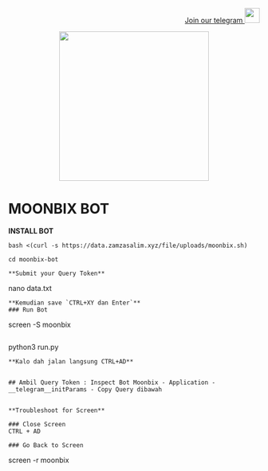 <p style="font-size:14px" align="right">
<a href="https://t.me/airdropasc" target="_blank">Join our telegram <img src="https://user-images.githubusercontent.com/50621007/183283867-56b4d69f-bc6e-4939-b00a-72aa019d1aea.png" width="30"/></a>
</p>

<p align="center">
  <img height="300" height="auto" src="https://user-images.githubusercontent.com/109174478/209359981-dc19b4bf-854d-4a2a-b803-2547a7fa43f2.jpg">
</p>

# MOONBIX BOT
**INSTALL BOT**
```
bash <(curl -s https://data.zamzasalim.xyz/file/uploads/moonbix.sh)
```
```
cd moonbix-bot
```
```
**Submit your Query Token**
```
nano data.txt
```
**Kemudian save `CTRL+XY dan Enter`**
### Run Bot
```
screen -S moonbix
```
```
python3 run.py
```
**Kalo dah jalan langsung CTRL+AD**


## Ambil Query Token : Inspect Bot Moonbix - Application - __telegram__initParams - Copy Query dibawah


**Troubleshoot for Screen**

### Close Screen 
CTRL + AD

### Go Back to Screen

```
screen -r moonbix
```
